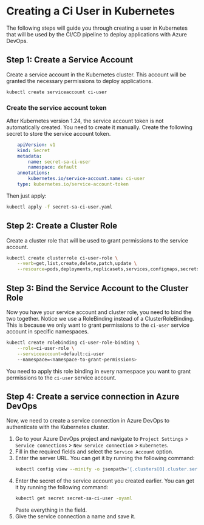 # Creating a Ci User in Kubernetes
The following steps will guide you through creating a user in Kubernetes that will be used by the CI/CD pipeline to deploy applications with Azure DevOps.

## Step 1: Create a Service Account
Create a service account in the Kubernetes cluster. This account will be granted the necessary permissions to deploy applications. 

```bash
kubectl create serviceaccount ci-user 
```

### Create the service account token
After Kubernetes version 1.24, the service account token is not automatically created. You need to create it manually. 
Create the following secret to store the service account token. 
```yaml
    apiVersion: v1
    kind: Secret
    metadata:
        name: secret-sa-ci-user
        namespace: default
    annotations:
        kubernetes.io/service-account.name: ci-user
    type: kubernetes.io/service-account-token
```
Then just apply: 
```bash
kubectl apply -f secret-sa-ci-user.yaml
```

## Step 2: Create a Cluster Role
Create a cluster role that will be used to grant permissions to the service account. 

```bash
kubectl create clusterrole ci-user-role \
    --verb=get,list,create,delete,patch,update \
    --resource=pods,deployments,replicasets,services,configmaps,secrets 
```

## Step 3: Bind the Service Account to the Cluster Role
Now you have your service account and cluster role, you need to bind the two together. Notice we use a RoleBinding instead of a ClusterRoleBinding. This is because we only want to grant permissions to the `ci-user` service account in specific namespaces.  
```bash
kubectl create rolebinding ci-user-role-binding \
    --role=ci-user-role \
    --serviceaccount=default:ci-user
    --namespace=<namespace-to-grant-permissions>
```
You need to apply this role binding in every namespace you want to grant permissions to the `ci-user` service account.

## Step 4: Create a service connection in Azure DevOps
Now, we need to create a service connection in Azure DevOps to authenticate with the Kubernetes cluster.
1. Go to your Azure DevOps project and navigate to `Project Settings` > `Service connections` > `New service connection` > `Kubernetes`.
2. Fill in the required fields and select the `Service Account` option.
3. Enter the server URL.
You can get it by running the following command:
    ```bash
    kubectl config view --minify -o jsonpath='{.clusters[0].cluster.server}'
    ```
4. Enter the secret of the service account you created earlier. 
You can get it by running the following command:
    ```bash
    kubectl get secret secret-sa-ci-user -oyaml
    ```
    Paste everything in the field.
5. Give the service connection a name and save it.


